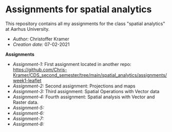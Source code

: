 
# Assignments for spatial analytics
This repository contains all my assignments for the class "spatial analytics" at Aarhus University.
- _Author:_ Christoffer Kramer
- _Creation date:_ 07-02-2021

__Assignments__

- *Assignment-1:* First assignment located in another repo: https://github.com/Chris-Kramer/CDS_second_semester/tree/main/spatial_analytics/assignments/week1-leaflet
- *Assignment-2:* Second assignment: Projections and maps
- *Assignment-3:* Third assignment: Spatial Operations with Vector data
- *Assignment-4:* Fourth assignment: Spatial analysis with Vector and Raster data. 
- *Assignment-5:*
- *Assignment-6:*
- *Assignment-7:*
- *Assignment-8:*
